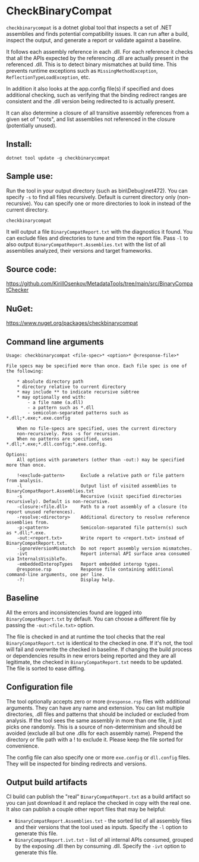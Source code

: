 ﻿# CheckBinaryCompat

`checkbinarycompat` is a dotnet global tool that inspects a set of .NET assemblies and finds potential compatibility issues.
It can run after a build, inspect the output, and generate a report or validate against a baseline.

It follows each assembly reference in each .dll. For each reference it checks that all the APIs expected by the referencing .dll are actually present in the referenced .dll. This is to detect binary mismatches at build time. This prevents runtime exceptions such as `MissingMethodException`, `ReflectionTypeLoadException`, etc.

In addition it also looks at the app.config file(s) if specified and does additional checking, such as verifying that the binding redirect ranges are consistent and the .dll version being redirected to is actually present.

It can also determine a closure of all transitive assembly references from a given set of "roots", and list assemblies not referenced in the closure (potentially unused).

## Install:
```
dotnet tool update -g checkbinarycompat
```

## Sample use:

Run the tool in your output directory (such as bin\Debug\net472). You can specify `-s` to find all files recursively. Default is current directory only (non-recursive). You can specify one or more directories to look in instead of the current directory.
```
checkbinarycompat
```

It will output a file `BinaryCompatReport.txt` with the diagnostics it found. You can exclude files and directories to tune and trim the report file.
Pass `-l` to also output `BinaryCompatReport.Assemblies.txt` with the list of all assemblies analyzed, their versions and target frameworks.

## Source code:
https://github.com/KirillOsenkov/MetadataTools/tree/main/src/BinaryCompatChecker

## NuGet:
https://www.nuget.org/packages/checkbinarycompat

## Command line arguments

```
Usage: checkbinarycompat <file-spec>* <option>* @<response-file>*

File specs may be specified more than once. Each file spec is one of the following:

    * absolute directory path
    * directory relative to current directory
    * may include ** to indicate recursive subtree
    * may optionally end with:
        - a file name (a.dll)
        - a pattern such as *.dll
        - semicolon-separated patterns such as *.dll;*.exe;*.exe.config

    When no file-specs are specified, uses the current directory
    non-recursively. Pass -s for recursion.
    When no patterns are specified, uses *.dll;*.exe;*.dll.config;*.exe.config.

Options:
    All options with parameters (other than -out:) may be specified more than once.

    !<exclude-pattern>      Exclude a relative path or file pattern from analysis.
    -l                      Output list of visited assemblies to BinaryCompatReport.Assemblies.txt
    -s                      Recursive (visit specified directories recursively). Default is non-recursive.
    -closure:<file.dll>     Path to a root assembly of a closure (to report unused references).
    -resolve:<directory>    Additional directory to resolve reference assemblies from.
    -p:<pattern>            Semicolon-separated file pattern(s) such as *.dll;*.exe.
    -out:<report.txt>       Write report to <report.txt> instead of BinaryCompatReport.txt.
    -ignoreVersionMismatch  Do not report assembly version mismatches.
    -ivt                    Report internal API surface area consumed via InternalsVisibleTo.
    -embeddedInteropTypes   Report embedded interop types.
    @response.rsp           Response file containing additional command-line arguments, one per line.
    -?:                     Display help.
```

## Baseline

All the errors and inconsistencies found are logged into `BinaryCompatReport.txt` by default. You can choose a different file by passing the `-out:<file.txt>` option.

The file is checked in and at runtime the tool checks that the real `BinaryCompatReport.txt` is identical to the checked in one. If it's not, the tool will fail and overwrite the checked in baseline. If changing the build process or dependencies results in new errors being reported and they are all legitimate, the checked in `BinaryCompatReport.txt` needs to be updated. The file is sorted to ease diffing.

## Configuration file

The tool optionally accepts zero or more `@response.rsp` files with additional arguments. They can have any name and extension. You can list multiple directories, .dll files and patterns that should be included or excluded from analysis. If the tool sees the same assembly in more than one file, it just picks one randomly. This is a source of non-determinism and should be avoided (exclude all but one .dlls for each assembly name). Prepend the directory or file path with a ! to exclude it. Please keep the file sorted for convenience.

The config file can also specify one or more `exe.config` or `dll.config` files. They will be inspected for binding redirects and versions.

## Output build artifacts
CI build can publish the "real" `BinaryCompatReport.txt` as a build artifact so you can just download it and replace the checked in copy with the real one. It also can publish a couple other report files that may be helpful:

 * `BinaryCompatReport.Assemblies.txt` - the sorted list of all assembly files and their versions that the tool used as inputs. Specify the `-l` option to generate this file.
 * `BinaryCompatReport.ivt.txt` - list of all internal APIs consumed, grouped by the exposing .dll then by consuming .dll. Specify the `-ivt` option to generate this file.
